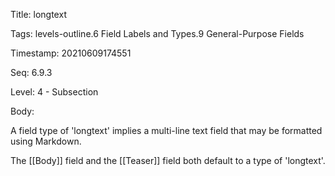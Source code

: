 Title:  longtext

Tags:   levels-outline.6 Field Labels and Types.9 General-Purpose Fields

Timestamp: 20210609174551

Seq:    6.9.3

Level:  4 - Subsection

Body: 

A field type of 'longtext' implies a multi-line text field that may be formatted using Markdown. 

The [[Body]] field and the [[Teaser]] field both default to a type of 'longtext'.
